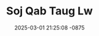 ---
layout: movie-video-data
date: 2025-03-01 21:25:08 -0875
categories: movie

# Site Attributes
title: "Soj Qab Taug Lw"
permalink: "/movie/Soj_Qab_Taug_Lw"

# Movie Attributes
synopsis: "A story of how love conquers betrayal and only faith will determine one's destiny. Nao Vang (Chapoleon Vang) and Kashua (See Lee) is an ordinary couple about to discover that life isn't always that simple. For Kashia, life is about raising a family and living a happy life, but for her husband Nao Vang, life is about reaching goals and self-satisfaction. After a year of marriage, their relationship quickly takes a downturn when jealousy and suspicion erupted. Nao Vang then hires Cheng (Gernny Lor) to spy on Kashia but only to further complicate things. Kashia falls in love with Cheng. Nao Vang finds out about their relationship and plots to kill them. Will killing Kashia justify his anger? What will Nao Vang do next? Will Cheng be able to save Nao Vang and Kashia's marriage? "
producer: ""
director: "Kao Chang"
writer: ""
video_link: "https://youtu.be/eZbG5Y08XSk?si=jQc3pTOI_hY45jCZ"
genre: "Drama"
year: "2008"
release_type: "DVD"
storage: "Center for Hmong Studies"
thumbnail: "/assets/images/movie_thumbnails/Soj Qab Taug Lw.jpeg"
publishing_company: "New Age Entertainment"

# Sequels + Parts
base_movie: ""
total_parts: 0
sequel: ""

# Movie Cast
cast:
- name: "See Lee"
- name: "Gernny Lor"
- name: "Chapoleon Vang"
---